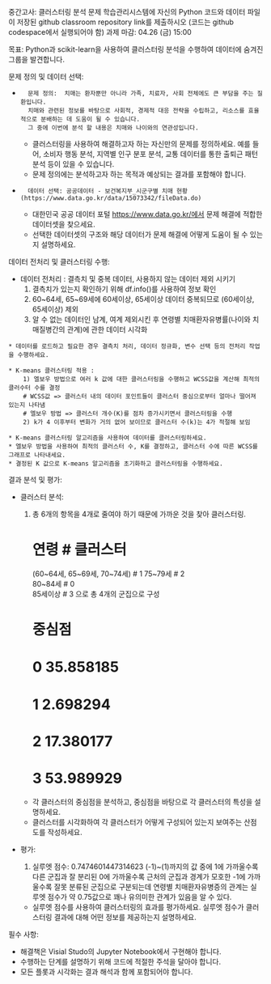 중간고사: 클러스터링 분석 문제
학습관리시스템에 자신의 Python 코드와 데이터 파일이 저장된 github classroom repository link를 제출하시오 (코드는 github codespace에서 실행되어야 함)
과제 마감: 04.26 (금) 15:00

목표: Python과 scikit-learn을 사용하여 클러스터링 분석을 수행하여 데이터에 숨겨진 그룹을 발견합니다.

문제 정의 및 데이터 선택:

* 		문제 정의:  치매는 환자뿐만 아니라 가족, 치료자, 사회 전체에도 큰 부담을 주는 질환입니다. 
        치매와 관련된 정보를 바탕으로 사회적, 경제적 대응 전략을 수립하고, 리소스를 효율적으로 분배하는 데 도움이 될 수 있습니다.
        그 중에 이번에 분석 할 내용은 치매와 나이와의 연관성입니다.

    * 클러스터링을 사용하여 해결하고자 하는 자신만의 문제를 정의하세요. 예를 들어, 소비자 행동 분석, 지역별 인구 분포 분석, 교통 데이터를 통한 출퇴근 패턴 분석 등이 있을 수 있습니다.
    * 문제 정의에는 분석하고자 하는 목적과 예상되는 결과를 포함해야 합니다.


* 		데이터 선택: 공공데이터 - 보건복지부_시군구별 치매 현황 (https://www.data.go.kr/data/15073342/fileData.do)
   
    * 대한민국 공공 데이터 포털 https://www.data.go.kr/에서 문제 해결에 적합한 데이터셋을 찾으세요.
    * 선택한 데이터셋의 구조와 해당 데이터가 문제 해결에 어떻게 도움이 될 수 있는지 설명하세요.

데이터 전처리 및 클러스터링 수행:
    
*    데이터 전처리 : 결측치 및 중복 데이터, 사용하지 않는 데이터 제외 시키기
        1) 결측치가 있는지 확인하기 위해 df.info()를 사용하여 정보 확인
        2) 60~64세, 65~69세에 60세이상, 65세이상 데이터 중복되므로 (60세이상, 65세이상) 제외
        3) 알 수 없는 데이터인 남계, 여계 제외시킨 후 연령별 치매환자유병률(나이와 치매질병간의 관계)에 관한 데이터 시각화
    
    * 데이터를 로드하고 필요한 경우 결측치 처리, 데이터 정규화, 변수 선택 등의 전처리 작업을 수행하세요.
    
    * K-means 클러스터링 적용 :
        1) 엘보우 방법으로 여러 k 값에 대한 클러스터링을 수행하고 WCSS값을 계산해 최적의 클러수터 수를 결정
        # WCSS값 => 클러스터 내의 데이터 포인트들이 클러스터 중심으로부터 얼마나 떨어져 있는지 나타냄
        # 엘보우 방법 => 클러스터 개수(K)를 점차 증가시키면서 클러스터링을 수행
        2) k가 4 이후부터 변화가 거의 없어 보이므로 클러스터 수(k)는 4가 적절해 보임
    
    * K-means 클러스터링 알고리즘을 사용하여 데이터를 클러스터링하세요.
    * 엘보우 방법을 사용하여 최적의 클러스터 수, K를 결정하고, 클러스터 수에 따른 WCSS를 그래프로 나타내세요.
    * 결정된 K 값으로 K-means 알고리즘을 초기화하고 클러스터링을 수행하세요.

결과 분석 및 평가:

* 클러스터 분석:
    1) 총 6개의 항목을 4개로 줄여야 하기 때문에 가까운 것을 찾아 클러스터링.
         # 연령                         # 클러스터
        (60~64세, 65~69세, 70~74세) # 1
        75~79세                    # 2        
        80~84세                    # 0     
        85세이상                   # 3
        으로 총 4개의 군집으로 구성
        
        # 중심점
        # 0  35.858185
        # 1   2.698294
        # 2  17.380177
        # 3   53.989929  
    

    
    * 각 클러스터의 중심점을 분석하고, 중심점을 바탕으로 각 클러스터의 특성을 설명하세요.
    * 클러스터를 시각화하여 각 클러스터가 어떻게 구성되어 있는지 보여주는 산점도를 작성하세요.

* 평가:  
    1) 실루엣 점수: 0.7474601447314623
        (-1)~(1)까지의 값 중에 
         1에 가까울수록 다른 군집과 잘 분리된
         0에 가까울수록 근처의 군집과 경계가 모호한
         -1에 가까울수록 잘못 분류된 군집으로 구분되는데 
         연령별 치매환자유병증의 관계는 실루엣 점수가 약 0.75값으로 꽤나   유의미한 관계가 있음을 알 수 있다.
    
    * 실루엣 점수를 사용하여 클러스터링의 효과를 평가하세요. 실루엣 점수가 클러스터링 결과에 대해 어떤 정보를 제공하는지 설명하세요.

필수 사항:
* 해결책은 Visial Studo의 Jupyter Notebook에서 구현해야 합니다.
* 수행하는 단계를 설명하기 위해 코드에 적절한 주석을 달아야 합니다.
* 모든 플롯과 시각화는 결과 해석과 함께 포함되어야 합니다.


